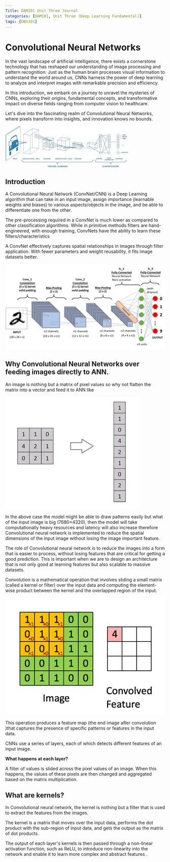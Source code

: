 ```yaml
---
Title: DAM101 Unit Three Journal
categories: [DAM101, Unit Three (Deep Learning Fundamental)]
tags: [DBS101]
---
```


# **Convolutional Neural Networks**

In the vast landscape of artificial intelligence, there exists a cornerstone technology that has reshaped our understanding of image processing and pattern recognition: Just as the human brain processes visual information to understand the world around us, CNNs harness the power of deep learning to analyze and interpret images with remarkable precision and efficiency.

In this introduction, we embark on a journey to unravel the mysteries of CNNs, exploring their origins, fundamental concepts, and transformative impact on diverse fields ranging from computer vision to healthcare. 

Let's dive into the fascinating realm of Convolutional Neural Networks, where pixels transform into insights, and innovation knows no bounds.

![alt text](../download.jpeg)

## **Introduction**

A Convolutional Neural Network (ConvNet/CNN) is a Deep Learning algorithm that can take in an input image, assign importance (learnable weights and biases) to various aspects/objects in the image, and be able to differentiate one from the other.

The pre-processing required in a ConvNet is much lower as compared to other classification algorithms. While in primitive methods filters are hand-engineered, with enough training, ConvNets have the ability to learn these filters/characteristics

A ConvNet effectively captures spatial relationships in images through filter application. With fewer parameters and weight reusability, it fits image datasets better.

![alt text](../a-cnn-sequence-to-classify-handwritten-digits.webp)


## **Why Convolutional Neural Networks over feeding images directly to ANN.**

An image is nothing but a matrix of pixel values so why not flatten the matrix into a vector and feed it to ANN like 

![alt text](../flattening-of-a-3x3-image-matrix-into-a-9x1-vector.webp)

In the above case the model might be able to draw patterns easily but what of the input image is big (7680×4320), then the model will take computationally heavy resources and latency will also increase therefore Convolutional neural network is implemented to reduce the spatial dimensions of the input image without losing the image important feature.  

The role of Convolutional neural network is to reduce the images into a form that is easier to process, without losing features that are critical for getting a good prediction. This is important when we are to design an architecture that is not only good at learning features but also scalable to massive datasets.

Convolution is a mathematical operation that involves sliding a small matrix (called a kernel or filter) over the input data and computing the element-wise product between the kernel and the overlapped region of the input. 

![alt text](../convoluting-a-5x5x1-image-with-a-3x3x1-kernel-to-get-a-3x3x1-convolved-feature.gif)

This operation produces a feature map (the end image after convolution )that captures the presence of specific patterns or features in the input data.

CNNs use a series of layers, each of which detects different features of an input image. 

**What happens at each layer?**

A filter of values is slided across the pixel values of an image. When this happens, the values of these pixels are then changed and aggregated based on the matrix multiplication. 

## **What are kernels?**

In Convolutional neural network, the kernel is nothing but a filter that is used to extract the features from the images. 

The kernel is a matrix that moves over the input data, performs the dot product with the sub-region of input data, and gets the output as the matrix of dot products.

The output of each layer's kernels is then passed through a non-linear activation function, such as ReLU, to introduce non-linearity into the network and enable it to learn more complex and abstract features .


